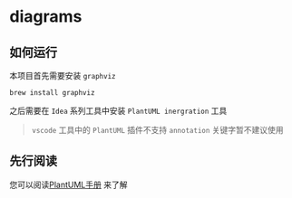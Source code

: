 # diagrams

## 如何运行

本项目首先需要安装 `graphviz`

```shell
brew install graphviz
```

之后需要在 `Idea` 系列工具中安装 `PlantUML inergration` 工具

> `vscode` 工具中的 `PlantUML` 插件不支持 `annotation` 关键字暂不建议使用

## 先行阅读

您可以阅读[PlantUML手册](https://plantuml.com/zh/class-diagram#e5cec68ef9127fc4)
来了解
